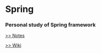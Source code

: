 # Spring

### Personal study of Spring framework

[>> Notes](Notes.md)

[>> Wiki](https://github.com/LinnykOleh/Spring/wiki)	

